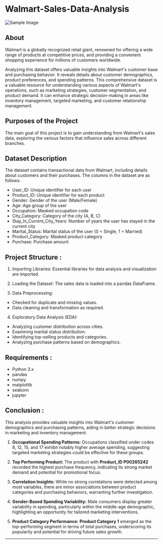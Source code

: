 # Walmart-Sales-Data-Analysis
![Sample Image](http://wallsdesk.com/wp-content/uploads/2016/10/Walmart-Widescreen.jpg)


## About
Walmart is a globally recognized retail giant, renowned for offering a wide range of products at competitive prices, and providing a convenient shopping experience for millions of customers worldwide.

Analyzing this dataset offers valuable insights into Walmart's customer base and purchasing behavior. It reveals details about customer demographics, product preferences, and spending patterns. This comprehensive dataset is a valuable resource for understanding various aspects of Walmart's operations, such as marketing strategies, customer segmentation, and product demand. It can enhance strategic decision-making in areas like inventory management, targeted marketing, and customer relationship management.

## Purposes of the Project
The main goal of this project is to gain understanding from Walmart's sales data, exploring the various factors that influence sales across different branches.

## Dataset Description
The dataset contains transactional data from Walmart, including details about customers and their purchases. The columns in the dataset are as follows:

* User_ID: Unique identifier for each user
* Product_ID: Unique identifier for each product
* Gender: Gender of the user (Male/Female)
* Age: Age group of the user
* Occupation: Masked occupation code
* City_Category: Category of the city (A, B, C)
* Stay_In_Current_City_Years: Number of years the user has stayed in the current city
* Marital_Status: Marital status of the user (0 = Single, 1 = Married)
* Product_Category: Masked product category
* Purchase: Purchase amount

## Project Structure :

1. Importing Libraries: Essential libraries for data analysis and visualization are imported.
  
2. Loading the Dataset: The sales data is loaded into a pandas DataFrame.
  
3. Data Preprocessing:
* Checked for duplicate and missing values.
* Data cleaning and transformation as required.
  
4. Exploratory Data Analysis (EDA):
* Analyzing customer distribution across cities.
* Examining marital status distribution.
* Identifying top-selling products and categories.
* Analyzing purchase patterns based on demographics.


## Requirements :

* Python 3.x
* pandas
* numpy
* matplotlib
* seaborn
* jupyter
  
## Conclusion :

This analysis provides valuable insights into Walmart's customer demographics and purchasing patterns, aiding in better strategic decisions in marketing and inventory management.
1. **Occupational Spending Patterns:** Occupations classified under codes 8, 12, 15, and 17 exhibit notably higher average spending, suggesting targeted marketing strategies could be effective for these groups.

2. **Top Performing Product:** The product with **Product_ID P00265242** recorded the highest purchase frequency, indicating its strong market demand and potential for promotional focus.

3. **Correlation Insights:** While no strong correlations were detected among most variables, there are minor associations between product categories and purchasing behaviors, warranting further investigation.

4. **Gender-Based Spending Variability:** Male consumers display greater variability in spending, particularly within the middle-age demographic, highlighting an opportunity for tailored marketing interventions.

5. **Product Category Performance:** **Product Category 1** emerged as the top-performing segment in terms of total purchases, underscoring its popularity and potential for driving future sales growth.

---


